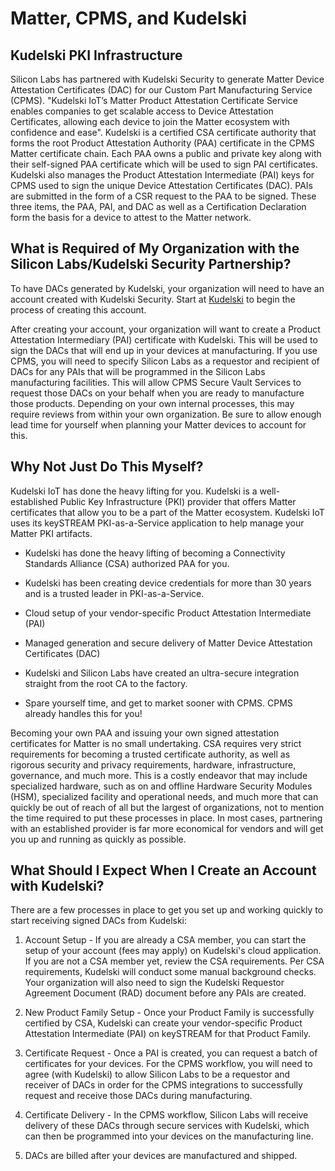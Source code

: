 # Matter, CPMS, and Kudelski

## Kudelski PKI Infrastructure

Silicon Labs has partnered with Kudelski Security to generate Matter Device Attestation Certificates (DAC) for our Custom Part Manufacturing Service (CPMS). "Kudelski IoT’s Matter Product Attestation Certificate Service enables companies to get scalable access to Device Attestation Certificates, allowing each device to join the Matter ecosystem with confidence and ease". Kudelski is a certified CSA certificate authority that forms the root Product Attestation Authority (PAA) certificate in the CPMS Matter certificate chain. Each PAA owns a public and private key along with their self-signed PAA certificate which will be used to sign PAI certificates. Kudelski also manages the Product Attestation Intermediate (PAI) keys for CPMS used to sign the unique Device Attestation Certificates (DAC). PAIs are submitted in the form of a CSR request to the PAA to be signed. These three items, the PAA, PAI, and DAC as well as a Certification Declaration form the basis for a device to attest to the Matter network.

## What is Required of My Organization with the Silicon Labs/Kudelski Security Partnership?

To have DACs generated by Kudelski, your organization will need to have an account created with Kudelski Security. Start at [Kudelski](https://www.kudelski-iot.com/services-and-systems/matter-paa-pai) to begin the process of creating this account.

After creating your account, your organization will want to create a Product Attestation Intermediary (PAI) certificate with Kudelski. This will be used to sign the DACs that will end up in your devices at manufacturing. If you use CPMS, you will need to specify Silicon Labs as a requestor and recipient of DACs for any PAIs that will be programmed in the Silicon Labs manufacturing facilities. This will allow CPMS Secure Vault Services to request those DACs on your behalf when you are ready to manufacture those products. Depending on your own internal processes, this may require reviews from within your own organization. Be sure to allow enough lead time for yourself when planning your Matter devices to account for this.

## Why Not Just Do This Myself?

Kudelski IoT has done the heavy lifting for you. Kudelski is a well-established Public Key Infrastructure (PKI) provider that offers Matter certificates that allow you to be a part of the Matter ecosystem. Kudelski IoT uses its keySTREAM PKI-as-a-Service application to help manage your Matter PKI artifacts.

- Kudelski has done the heavy lifting of becoming a Connectivity Standards Alliance (CSA) authorized PAA for you.

- Kudelski has been creating device credentials for more than 30 years and is a trusted leader in PKI-as-a-Service.

- Cloud setup of your vendor-specific Product Attestation Intermediate (PAI)

- Managed generation and secure delivery of Matter Device Attestation Certificates (DAC)

- Kudelski and Silicon Labs have created an ultra-secure integration straight from the root CA to the factory.

- Spare yourself time, and get to market sooner with CPMS.  CPMS already handles this for you!

Becoming your own PAA and issuing your own signed attestation certificates for Matter is no small undertaking. CSA requires very strict requirements for becoming a trusted certificate authority, as well as rigorous security and privacy requirements, hardware, infrastructure, governance, and much more. This is a costly endeavor that may include specialized hardware, such as on and offline Hardware Security Modules (HSM), specialized facility and operational needs, and much more that can quickly be out of reach of all but the largest of organizations, not to mention the time required to put these processes in place. In most cases, partnering with an established provider is far more economical for vendors and will get you up and running as quickly as possible.

## What Should I Expect When I Create an Account with Kudelski?

There are a few processes in place to get you set up and working quickly to start receiving signed DACs from Kudelski:

1. Account Setup - If you are already a CSA member, you can start the setup of your account (fees may apply) on Kudelski's cloud application. If you are not a CSA member yet, review the CSA requirements. Per CSA requirements, Kudelski will conduct some manual background checks. Your organization will also need to sign the Kudelski Requestor Agreement Document (RAD) document before any PAIs are created.

2. New Product Family Setup - Once your Product Family is successfully certified by CSA, Kudelski can create your vendor-specific Product Attestation Intermediate (PAI) on keySTREAM for that Product Family.

3. Certificate Request - Once a PAI is created, you can request a batch of certificates for your devices. For the CPMS workflow, you will need to agree (with Kudelski) to allow Silicon Labs to be a requestor and receiver of DACs in order for the CPMS integrations to successfully request and receive those DACs during manufacturing.

4. Certificate Delivery - In the CPMS workflow, Silicon Labs will receive delivery of these DACs through secure services with Kudelski, which can then be programmed into your devices on the manufacturing line.

5. DACs are billed after your devices are manufactured and shipped.
